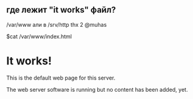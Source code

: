 где лежит "it works" файл?
-------------------------
/var/www али в /srv/http
thx 2 @muhas

$cat /var/www/index.html                                                                             
<html><body><h1>It works!</h1>
<p>This is the default web page for this server.</p>
<p>The web server software is running but no content has been added, yet.</p>
</body></html>
